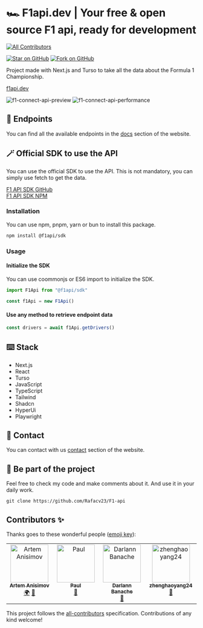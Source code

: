 # 🏎️ F1api.dev | Your free & open source F1 api, ready for development

<!-- ALL-CONTRIBUTORS-BADGE:START - Do not remove or modify this section -->
[![All Contributors](https://img.shields.io/badge/all_contributors-4-orange.svg?style=flat-square)](#contributors-)
<!-- ALL-CONTRIBUTORS-BADGE:END -->

[![Star on GitHub](https://img.shields.io/github/stars/rafacv23/F1-api?style=social)](https://github.com/rafacv23/F1-api) [![Fork on GitHub](https://img.shields.io/github/forks/rafacv23/F1-api?style=social)](https://github.com/rafacv23/F1-api/fork)

Project made with Next.js and Turso to take all the data about the Formula 1 Championship.

[f1api.dev](https://f1api.dev)

![f1-connect-api-preview](https://i.imgur.com/BDxpw46.png)
![f1-connect-api-performance](https://i.imgur.com/9FiC5VK.png)

## 🛫 Endpoints

You can find all the available endpoints in the [docs](https://f1api.dev/docs) section of the website.

## 🪄 Official SDK to use the API

You can use the official SDK to use the API. This is not mandatory, you can simply use fetch to get the data.

[F1 API SDK GitHub](https://github.com/Rafacv23/f1api-sdk) <br>
[F1 API SDK NPM](https://www.npmjs.com/package/@f1api/sdk)

### Installation

You can use npm, pnpm, yarn or bun to install this package.

```bash
npm install @f1api/sdk
```

### Usage

#### Initialize the SDK

You can use coommonjs or ES6 import to initialize the SDK.

```js
import F1Api from "@f1api/sdk"

const f1Api = new F1Api()
```

#### Use any method to retrieve endpoint data

```js
const drivers = await f1Api.getDrivers()
```

## ⌨️ Stack

- Next.js
- React
- Turso
- JavaScript
- TypeScript
- Tailwind
- Shadcn
- HyperUi
- Playwright

## 📱 Contact

You can contact with us [contact](https://f1api.dev/contact) section of the website.

## 👀 Be part of the project

Feel free to check my code and make comments about it. And use it in your daily work.

```
git clone https://github.com/Rafacv23/F1-api
```

## Contributors ✨

Thanks goes to these wonderful people ([emoji key](https://allcontributors.org/docs/en/emoji-key)):

<!-- ALL-CONTRIBUTORS-LIST:START - Do not remove or modify this section -->
<!-- prettier-ignore-start -->
<!-- markdownlint-disable -->
<table>
  <tbody>
    <tr>
      <td align="center" valign="top" width="14.28%"><a href="https://github.com/mbhusty"><img src="https://avatars.githubusercontent.com/u/7149699?v=4?s=100" width="100px;" alt="Artem Anisimov"/><br /><sub><b>Artem Anisimov</b></sub></a><br /><a href="#translation-mbhusty" title="Translation">🌍</a> <a href="https://github.com/Rafacv23/F1-api/issues?q=author%3Ambhusty" title="Bug reports">🐛</a></td>
      <td align="center" valign="top" width="14.28%"><a href="https://github.com/brzzdev"><img src="https://avatars.githubusercontent.com/u/15687450?v=4?s=100" width="100px;" alt="Paul"/><br /><sub><b>Paul</b></sub></a><br /><a href="https://github.com/Rafacv23/F1-api/issues?q=author%3Abrzzdev" title="Bug reports">🐛</a></td>
      <td align="center" valign="top" width="14.28%"><a href="https://github.com/didoub74-off"><img src="https://avatars.githubusercontent.com/u/120744788?v=4?s=100" width="100px;" alt="Darlann Banache"/><br /><sub><b>Darlann Banache</b></sub></a><br /><a href="https://github.com/Rafacv23/F1-api/issues?q=author%3Adidoub74-off" title="Bug reports">🐛</a></td>
      <td align="center" valign="top" width="14.28%"><a href="https://zhenghaoyang.cn"><img src="https://avatars.githubusercontent.com/u/95458562?v=4?s=100" width="100px;" alt="zhenghaoyang24"/><br /><sub><b>zhenghaoyang24</b></sub></a><br /><a href="#ideas-zhenghaoyang24" title="Ideas, Planning, & Feedback">🤔</a></td>
    </tr>
  </tbody>
</table>

<!-- markdownlint-restore -->
<!-- prettier-ignore-end -->

<!-- ALL-CONTRIBUTORS-LIST:END -->

This project follows the [all-contributors](https://github.com/all-contributors/all-contributors) specification. Contributions of any kind welcome!
